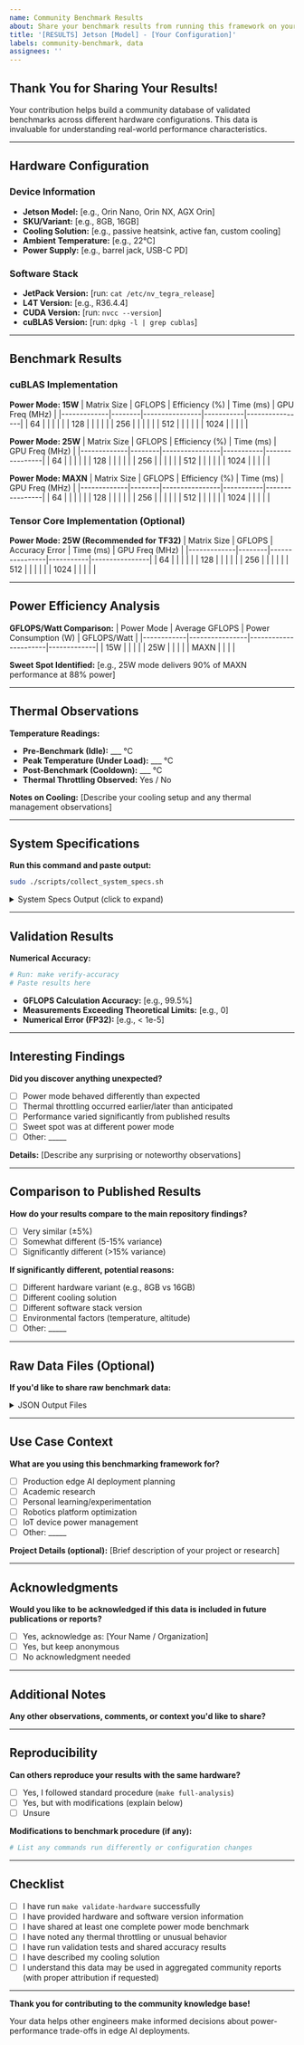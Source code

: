 ```yaml
---
name: Community Benchmark Results
about: Share your benchmark results from running this framework on your hardware
title: '[RESULTS] Jetson [Model] - [Your Configuration]'
labels: community-benchmark, data
assignees: ''
---
```


##  Thank You for Sharing Your Results!

Your contribution helps build a community database of validated benchmarks across different hardware configurations. This data is invaluable for understanding real-world performance characteristics.

---

## Hardware Configuration

### Device Information
- **Jetson Model:** [e.g., Orin Nano, Orin NX, AGX Orin]
- **SKU/Variant:** [e.g., 8GB, 16GB]
- **Cooling Solution:** [e.g., passive heatsink, active fan, custom cooling]
- **Ambient Temperature:** [e.g., 22°C]
- **Power Supply:** [e.g., barrel jack, USB-C PD]

### Software Stack
- **JetPack Version:** [run: `cat /etc/nv_tegra_release`]
- **L4T Version:** [e.g., R36.4.4]
- **CUDA Version:** [run: `nvcc --version`]
- **cuBLAS Version:** [run: `dpkg -l | grep cublas`]

---

## Benchmark Results

### cuBLAS Implementation

**Power Mode: 15W**
| Matrix Size | GFLOPS | Efficiency (%) | Time (ms) | GPU Freq (MHz) |
|-------------|--------|----------------|-----------|----------------|
| 64          |        |                |           |                |
| 128         |        |                |           |                |
| 256         |        |                |           |                |
| 512         |        |                |           |                |
| 1024        |        |                |           |                |

**Power Mode: 25W**
| Matrix Size | GFLOPS | Efficiency (%) | Time (ms) | GPU Freq (MHz) |
|-------------|--------|----------------|-----------|----------------|
| 64          |        |                |           |                |
| 128         |        |                |           |                |
| 256         |        |                |           |                |
| 512         |        |                |           |                |
| 1024        |        |                |           |                |

**Power Mode: MAXN**
| Matrix Size | GFLOPS | Efficiency (%) | Time (ms) | GPU Freq (MHz) |
|-------------|--------|----------------|-----------|----------------|
| 64          |        |                |           |                |
| 128         |        |                |           |                |
| 256         |        |                |           |                |
| 512         |        |                |           |                |
| 1024        |        |                |           |                |

### Tensor Core Implementation (Optional)

**Power Mode: 25W (Recommended for TF32)**
| Matrix Size | GFLOPS | Accuracy Error | Time (ms) | GPU Freq (MHz) |
|-------------|--------|----------------|-----------|----------------|
| 64          |        |                |           |                |
| 128         |        |                |           |                |
| 256         |        |                |           |                |
| 512         |        |                |           |                |
| 1024        |        |                |           |                |

---

## Power Efficiency Analysis

**GFLOPS/Watt Comparison:**
| Power Mode | Average GFLOPS | Power Consumption (W) | GFLOPS/Watt |
|------------|----------------|----------------------|-------------|
| 15W        |                |                      |             |
| 25W        |                |                      |             |
| MAXN       |                |                      |             |

**Sweet Spot Identified:** [e.g., 25W mode delivers 90% of MAXN performance at 88% power]

---

## Thermal Observations

**Temperature Readings:**
- **Pre-Benchmark (Idle):** ___ °C
- **Peak Temperature (Under Load):** ___ °C
- **Post-Benchmark (Cooldown):** ___ °C
- **Thermal Throttling Observed:** Yes / No

**Notes on Cooling:**
[Describe your cooling setup and any thermal management observations]

---

## System Specifications

**Run this command and paste output:**
```bash
sudo ./scripts/collect_system_specs.sh
```

<details>
<summary>System Specs Output (click to expand)</summary>

```
Paste full output here
```

</details>

---

## Validation Results

**Numerical Accuracy:**
```bash
# Run: make verify-accuracy
# Paste results here
```

- **GFLOPS Calculation Accuracy:** [e.g., 99.5%]
- **Measurements Exceeding Theoretical Limits:** [e.g., 0]
- **Numerical Error (FP32):** [e.g., < 1e-5]

---

## Interesting Findings

**Did you discover anything unexpected?**
- [ ] Power mode behaved differently than expected
- [ ] Thermal throttling occurred earlier/later than anticipated
- [ ] Performance varied significantly from published results
- [ ] Sweet spot was at different power mode
- [ ] Other: _____

**Details:**
[Describe any surprising or noteworthy observations]

---

## Comparison to Published Results

**How do your results compare to the main repository findings?**
- [ ] Very similar (±5%)
- [ ] Somewhat different (5-15% variance)
- [ ] Significantly different (>15% variance)

**If significantly different, potential reasons:**
- [ ] Different hardware variant (e.g., 8GB vs 16GB)
- [ ] Different cooling solution
- [ ] Different software stack version
- [ ] Environmental factors (temperature, altitude)
- [ ] Other: _____

---

## Raw Data Files (Optional)

**If you'd like to share raw benchmark data:**

<details>
<summary>JSON Output Files</summary>

```json
Paste contents of data/raw/power_modes/*.json here
or attach files to this issue
```

</details>

---

## Use Case Context

**What are you using this benchmarking framework for?**
- [ ] Production edge AI deployment planning
- [ ] Academic research
- [ ] Personal learning/experimentation
- [ ] Robotics platform optimization
- [ ] IoT device power management
- [ ] Other: _____

**Project Details (optional):**
[Brief description of your project or research]

---

## Acknowledgments

**Would you like to be acknowledged if this data is included in future publications or reports?**
- [ ] Yes, acknowledge as: [Your Name / Organization]
- [ ] Yes, but keep anonymous
- [ ] No acknowledgment needed

---

## Additional Notes

**Any other observations, comments, or context you'd like to share?**

---

## Reproducibility

**Can others reproduce your results with the same hardware?**
- [ ] Yes, I followed standard procedure (`make full-analysis`)
- [ ] Yes, but with modifications (explain below)
- [ ] Unsure

**Modifications to benchmark procedure (if any):**
```bash
# List any commands run differently or configuration changes
```

---

## Checklist

- [ ] I have run `make validate-hardware` successfully
- [ ] I have provided hardware and software version information
- [ ] I have shared at least one complete power mode benchmark
- [ ] I have noted any thermal throttling or unusual behavior
- [ ] I have run validation tests and shared accuracy results
- [ ] I have described my cooling solution
- [ ] I understand this data may be used in aggregated community reports (with proper attribution if requested)

---

**Thank you for contributing to the community knowledge base!** 

Your data helps other engineers make informed decisions about power-performance trade-offs in edge AI deployments.

